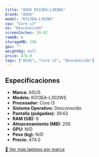 ```yaml
---
title: "ASUS K513EA-L302WS"
brand: "ASUS"
model: "K513EA-L302WS"
cpu: "Core i3"
os: "Desconocido"
screenInches: 39.62
ramGB: 8
storageMB: 256
gpu: ""
weightKg: null
price: 474.0
tags: ["ASUS", "Core i3", "Desconocido"]
---
```

## Especificaciones

- **Marca:** ASUS
- **Modelo:** K513EA-L302WS
- **Procesador:** Core i3
- **Sistema Operativo:** Desconocido
- **Pantalla (pulgadas):** 39.62
- **RAM (GB):** 8
- **Almacenamiento (MB):** 256
- **GPU:** N/D
- **Peso (kg):** N/D
- **Precio:** 474.0

[:rocket: Ver más laptops por marca](/brand/asus)
